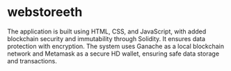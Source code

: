 # webstoreeth
The application is built using HTML, CSS, and JavaScript, with added blockchain security and immutability through Solidity. It ensures data protection with encryption. The system uses Ganache as a local blockchain network and Metamask as a secure HD wallet, ensuring safe data storage and transactions.
